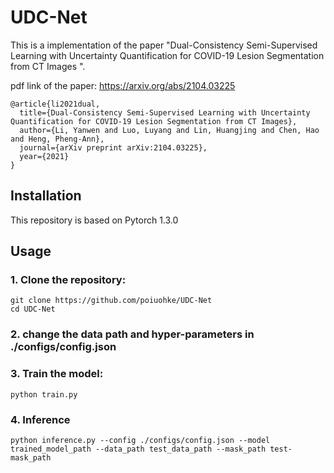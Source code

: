 # UDC-Net
This is a implementation of the paper "Dual-Consistency Semi-Supervised Learning with Uncertainty Quantification for COVID-19 Lesion Segmentation from CT Images
".

pdf link of the paper: https://arxiv.org/abs/2104.03225
```
@article{li2021dual,
  title={Dual-Consistency Semi-Supervised Learning with Uncertainty Quantification for COVID-19 Lesion Segmentation from CT Images},
  author={Li, Yanwen and Luo, Luyang and Lin, Huangjing and Chen, Hao and Heng, Pheng-Ann},
  journal={arXiv preprint arXiv:2104.03225},
  year={2021}
}
```


## Installation
This repository is based on Pytorch 1.3.0

## Usage

### 1. Clone the repository:
```angular2html
git clone https://github.com/poiuohke/UDC-Net
cd UDC-Net
```

### 2. change the data path and hyper-parameters in ./configs/config.json

### 3. Train the model:
```angular2html
python train.py
```

### 4. Inference
```angular2html
python inference.py --config ./configs/config.json --model trained_model_path --data_path test_data_path --mask_path test-mask_path
```
